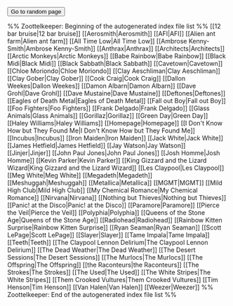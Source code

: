 <button id="go-to-random-page">Go to random page</button>

<script>
  let links = Array.from(document.querySelectorAll("a"));
  links.forEach(function(link) {
    link.style.display = "none !important";
  });

  document.getElementById("go-to-random-page").addEventListener("click", function() {
    let randomLink = links[Math.floor(Math.random() * links.length)].href;
    window.location.href = randomLink;
  });
</script>

%% Zoottelkeeper: Beginning of the autogenerated index file list  %%
 [[12 bar bruise|12 bar bruise]]
 [[Aerosmith|Aerosmith]]
 [[AFI|AFI]]
 [[Alien ant farm|Alien ant farm]]
 [[All Time Low|All Time Low]]
 [[Ambrose Kenny-Smith|Ambrose Kenny-Smith]]
 [[Anthrax|Anthrax]]
 [[Architects|Architects]]
 [[Arctic Monkeys|Arctic Monkeys]]
 [[Babe Rainbow|Babe Rainbow]]
 [[Black Midi|Black Midi]]
 [[Black Sabbath|Black Sabbath]]
 [[Cavetown|Cavetown]]
 [[Chloe Moriondo|Chloe Moriondo]]
 [[Clay Aeschliman|Clay Aeschliman]]
 [[Clay Gober|Clay Gober]]
 [[Cook Craig|Cook Craig]]
 [[Dallon Weekes|Dallon Weekes]]
 [[Damon Albarn|Damon Albarn]]
 [[Dave Grohl|Dave Grohl]]
 [[Dave Mustaine|Dave Mustaine]]
 [[Deftones|Deftones]]
 [[Eagles of Death Metal|Eagles of Death Metal]]
 [[Fall out Boy|Fall out Boy]]
 [[Foo Fighters|Foo Fighters]]
 [[Frank Delgado|Frank Delgado]]
 [[Glass Animals|Glass Animals]]
 [[Gorillaz|Gorillaz]]
 [[Green Day|Green Day]]
 [[Haley Williams|Haley Williams]]
 [[Homepage|Homepage]]
 [[I Don't Know How but They Found Me|I Don't Know How but They Found Me]]
 [[Incubus|Incubus]]
 [[Iron Maiden|Iron Maiden]]
 [[Jack White|Jack White]]
 [[James Hetfield|James Hetfield]]
 [[Jay Watson|Jay Watson]]
 [[Jinjer|Jinjer]]
 [[John Paul Jones|John Paul Jones]]
 [[Josh Homme|Josh Homme]]
 [[Kevin Parker|Kevin Parker]]
 [[King Gizzard and the Lizard Wizard|King Gizzard and the Lizard Wizard]]
 [[Les Claypool|Les Claypool]]
 [[Meg White|Meg White]]
 [[Megadeth|Megadeth]]
 [[Meshuggah|Meshuggah]]
 [[Metallica|Metallica]]
 [[MGMT|MGMT]]
 [[Mild High Club|Mild High Club]]
 [[My Chemical Romance|My Chemical Romance]]
 [[Nirvana|Nirvana]]
 [[Nothing but Thieves|Nothing but Thieves]]
 [[Panic! at the Disco|Panic! at the Disco]]
 [[Paramore|Paramore]]
 [[Pierce the Veil|Pierce the Veil]]
 [[Polyphia|Polyphia]]
 [[Queens of the Stone Age|Queens of the Stone Age]]
 [[Radiohead|Radiohead]]
 [[Rainbow Kitten Surprise|Rainbow Kitten Surprise]]
 [[Ryan Seaman|Ryan Seaman]]
 [[Scott LePage|Scott LePage]]
 [[Slayer|Slayer]]
 [[Tame Impala|Tame Impala]]
 [[Teeth|Teeth]]
 [[The Claypool Lennon Delirium|The Claypool Lennon Delirium]]
 [[The Dead Weather|The Dead Weather]]
 [[The Desert Sessions|The Desert Sessions]]
 [[The Murlocs|The Murlocs]]
 [[The Offspring|The Offspring]]
 [[the Raconteurs|the Raconteurs]]
 [[The Strokes|The Strokes]]
 [[The Used|The Used]]
 [[The White Stripes|The White Stripes]]
 [[Them Crooked Vultures|Them Crooked Vultures]]
 [[Tim Henson|Tim Henson]]
 [[Van Halen|Van Halen]]
 [[Weezer|Weezer]]
%% Zoottelkeeper: End of the autogenerated index file list  %%

